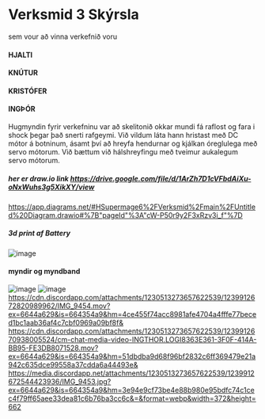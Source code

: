 # Verksmid 3 Skýrsla

sem vour að vinna verkefnið voru
#### HJALTI
#### KNÚTUR
#### KRISTÓFER
#### INGÞÓR
Hugmyndin fyrir verkefninu var að skelitonið okkar mundi fá raflost og fara i shock þegar það snerti rafgeymi. Við vildum láta hann hristast með DC mótor á botninum, ásamt því að hreyfa hendurnar og kjálkan óreglulega með servo mótorum. Við bættum við hálshreyfingu með tveimur aukalegum servo mótorum.
##### her er draw.io link https://drive.google.com/file/d/1ArZh7D1cVFbdAiXu-oNxWuhs3g5XikXY/view
https://app.diagrams.net/#HSupermage6%2FVerksmid%2Fmain%2FUntitled%20Diagram.drawio#%7B"pageId"%3A"cW-P50r9y2F3xRzv3i_f"%7D
##### 3d print af Battery 
![image](https://github.com/Supermage6/Verksmid/assets/55285659/51a17140-4a1b-4b67-8b86-bf25e372de01)

#### myndir og myndband
![image](https://github.com/Supermage6/Verksmid/assets/55285659/ed0d3987-cf5d-49c3-ade5-ca99244eb548)
![image](https://github.com/Supermage6/Verksmid/assets/55285659/8c8caabb-97b8-4556-b9e0-97be9a976509)
https://cdn.discordapp.com/attachments/1230513273657622539/1239912672820989962/IMG_9454.mov?ex=6644a629&is=664354a9&hm=4ce455f74acc8981afe4704a4fffe77beced1bc1aab36af4c7cbf0969a09bf8f&
https://cdn.discordapp.com/attachments/1230513273657622539/1239912670938005524/cm-chat-media-video-INGTHOR.LOGI8363E361-3F0F-414A-BB95-FE3DB8071528.mov?ex=6644a629&is=664354a9&hm=51dbdba9d68f96bf2832c6ff369479e21a942c635dce99558a37cdda6a44493e&
https://media.discordapp.net/attachments/1230513273657622539/1239912672544423936/IMG_9453.jpg?ex=6644a629&is=664354a9&hm=3e94e9cf73be4e88b980e95bdfc74c1cec4f79ff65aee33dea81c6b76ba3cc6c&=&format=webp&width=372&height=662
